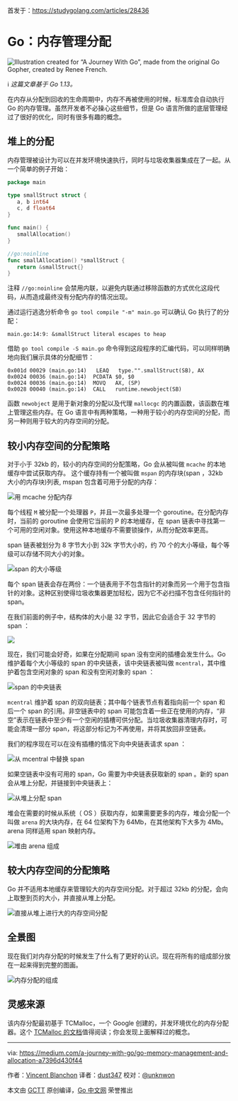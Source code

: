 首发于：https://studygolang.com/articles/28436

# Go：内存管理分配

![Illustration created for “A Journey With Go”, made from the original Go Gopher, created by Renee French.](https://raw.githubusercontent.com/studygolang/gctt-images2/master/20191103-Go-Memory-Management-and-Allocation/cover.png)

ℹ️ *这篇文章基于 Go 1.13。*

在内存从分配到回收的生命周期中，内存不再被使用的时候，标准库会自动执行 Go 的内存管理。虽然开发者不必操心这些细节，但是 Go 语言所做的底层管理经过了很好的优化，同时有很多有趣的概念。

## 堆上的分配

内存管理被设计为可以在并发环境快速执行，同时与垃圾收集器集成在了一起。从一个简单的例子开始：

```go
package main

type smallStruct struct {
   a, b int64
   c, d float64
}

func main() {
   smallAllocation()
}

//go:noinline
func smallAllocation() *smallStruct {
   return &smallStruct{}
}
```

注释 `//go:noinline` 会禁用内联，以避免内联通过移除函数的方式优化这段代码，从而造成最终没有分配内存的情况出现。

通过运行逃逸分析命令 `go tool compile "-m" main.go` 可以确认 Go 执行了的分配：

```
main.go:14:9: &smallStruct literal escapes to heap
```

借助 `go tool compile -S main.go` 命令得到这段程序的汇编代码，可以同样明确地向我们展示具体的分配细节：
```
0x001d 00029 (main.go:14)   LEAQ   type."".smallStruct(SB), AX
0x0024 00036 (main.go:14)  PCDATA $0, $0
0x0024 00036 (main.go:14)  MOVQ   AX, (SP)
0x0028 00040 (main.go:14)  CALL   runtime.newobject(SB)
```

函数 `newobject` 是用于新对象的分配以及代理 `mallocgc` 的内置函数，该函数在堆上管理这些内存。在 Go 语言中有两种策略，一种用于较小的内存空间的分配，而另一种则用于较大的内存空间的分配。

## 较小内存空间的分配策略

对于小于 32kb 的，较小的内存空间的分配策略，Go 会从被叫做 `mcache` 的本地缓存中尝试获取内存。 这个缓存持有一个被叫做 `mspan` 的内存块(span ，32kb 大小的内存块)列表, mspan 包含着可用于分配的内存：

![用 mcache 分配内存](https://raw.githubusercontent.com/studygolang/gctt-images2/master/20191103-Go-Memory-Management-and-Allocation/allocation-with-mcache.png)

每个线程 `M` 被分配一个处理器 `P`，并且一次最多处理一个 goroutine。在分配内存时，当前的 goroutine 会使用它当前的 P 的本地缓存，在 span 链表中寻找第一个可用的空闲对象。使用这种本地缓存不需要锁操作，从而分配效率更高。

span 链表被划分为 8 字节大小到 32k 字节大小的，约 70 个的大小等级，每个等级可以存储不同大小的对象。

![span 的大小等级](https://raw.githubusercontent.com/studygolang/gctt-images2/master/20191103-Go-Memory-Management-and-Allocation/span-size-classes.png)

每个 span 链表会存在两份：一个链表用于不包含指针的对象而另一个用于包含指针的对象。这种区别使得垃圾收集器更加轻松，因为它不必扫描不包含任何指针的 span。

在我们前面的例子中，结构体的大小是 32 字节，因此它会适合于 32 字节的 span ：

![](https://raw.githubusercontent.com/studygolang/gctt-images2/master/20191103-Go-Memory-Management-and-Allocation/previous-example.png)

现在，我们可能会好奇，如果在分配期间 span 没有空闲的插槽会发生什么。Go 维护着每个大小等级的 span 的中央链表，该中央链表被叫做 `mcentral`，其中维护着包含空闲对象的 span 和没有空闲对象的 span ：

![span 的中央链表](https://raw.githubusercontent.com/studygolang/gctt-images2/master/20191103-Go-Memory-Management-and-Allocation/central-lists-of-spans.png)

`mcentral` 维护着 span 的双向链表；其中每个链表节点有着指向前一个 span 和后一个 span 的引用。非空链表中的 span 可能包含着一些正在使用的内存，“非空”表示在链表中至少有一个空闲的插槽可供分配。当垃圾收集器清理内存时，可能会清理一部分 span，将这部分标记为不再使用，并将其放回非空链表。

我们的程序现在可以在没有插槽的情况下向中央链表请求 span ：

![从 mcentral 中替换 span ](https://raw.githubusercontent.com/studygolang/gctt-images2/master/20191103-Go-Memory-Management-and-Allocation/span-replacement-from-mcentral.png)

如果空链表中没有可用的 span，Go 需要为中央链表获取新的 span 。新的 span 会从堆上分配，并链接到中央链表上：

![从堆上分配 span ](https://raw.githubusercontent.com/studygolang/gctt-images2/master/20191103-Go-Memory-Management-and-Allocation/span-allocation-from-the-heap.png)

堆会在需要的时候从系统（ OS ）获取内存，如果需要更多的内存，堆会分配一个叫做 `arena` 的大块内存，在 64 位架构下为 64Mb，在其他架构下大多为 4Mb。arena 同样适用 span 映射内存。

![堆由 arena 组成](https://raw.githubusercontent.com/studygolang/gctt-images2/master/20191103-Go-Memory-Management-and-Allocation/heap-is-composed-by-arenas.png)

## 较大内存空间的分配策略

Go 并不适用本地缓存来管理较大的内存空间分配。对于超过 32kb 的分配，会向上取整到页的大小，并直接从堆上分配。

![直接从堆上进行大的内存空间分配](https://raw.githubusercontent.com/studygolang/gctt-images2/master/20191103-Go-Memory-Management-and-Allocation/large-allocation-directly-from-the-heap.png)

## 全景图

现在我们对内存分配的时候发生了什么有了更好的认识。现在将所有的组成部分放在一起来得到完整的图画。

![内存分配的组成](https://raw.githubusercontent.com/studygolang/gctt-images2/master/20191103-Go-Memory-Management-and-Allocation/components-of-the-memory-allocation.png)

## 灵感来源

该内存分配最初基于 TCMalloc，一个 Google 创建的，并发环境优化的内存分配器。这个 [TCMalloc 的文档](http://goog-perftools.sourceforge.net/doc/tcmalloc.html)值得阅读；你会发现上面解释过的概念。

---

via: https://medium.com/a-journey-with-go/go-memory-management-and-allocation-a7396d430f44

作者：[Vincent Blanchon](https://medium.com/@blanchon.vincent)
译者：[dust347](https://github.com/dust347)
校对：[@unknwon](https://github.com/unknwon)

本文由 [GCTT](https://github.com/studygolang/GCTT) 原创编译，[Go 中文网](https://studygolang.com/) 荣誉推出
